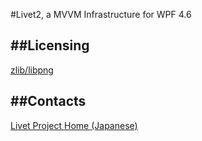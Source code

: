 #Livet2, a MVVM Infrastructure for WPF 4.6

##Licensing
---
[zlib/libpng](http://opensource.org/licenses/zlib-license.php)

##Contacts
---
[Livet Project Home (Japanese)](http://ugaya40.hateblo.jp/entry/Livet)
